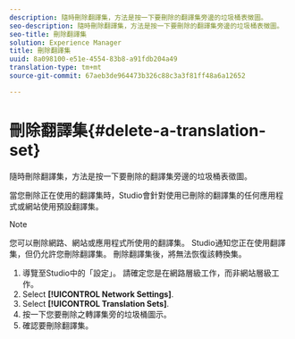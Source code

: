 ```yaml
---
description: 隨時刪除翻譯集，方法是按一下要刪除的翻譯集旁邊的垃圾桶表徵圖。
seo-description: 隨時刪除翻譯集，方法是按一下要刪除的翻譯集旁邊的垃圾桶表徵圖。
seo-title: 刪除翻譯集
solution: Experience Manager
title: 刪除翻譯集
uuid: 8a098100-e51e-4554-83b8-a91fdb204a49
translation-type: tm+mt
source-git-commit: 67aeb3de964473b326c88c3a3f81ff48a6a12652

---
```



# 刪除翻譯集{#delete-a-translation-set}

隨時刪除翻譯集，方法是按一下要刪除的翻譯集旁邊的垃圾桶表徵圖。

當您刪除正在使用的翻譯集時，Studio會針對使用已刪除的翻譯集的任何應用程式或網站使用預設翻譯集。

>[!NOTE]
>
>您可以刪除網路、網站或應用程式所使用的翻譯集。 Studio通知您正在使用翻譯集，但仍允許您刪除翻譯集。 刪除翻譯集後，將無法恢復該轉換集。

1. 導覽至Studio中的「設定」。 請確定您是在網路層級工作，而非網站層級工作。
1. Select **[!UICONTROL Network Settings]**.
1. Select **[!UICONTROL Translation Sets]**.
1. 按一下您要刪除之轉譯集旁的垃圾桶圖示。
1. 確認要刪除翻譯集。
